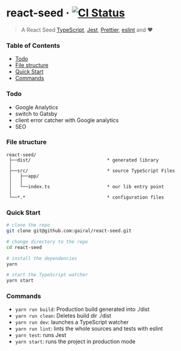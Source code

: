 # react-seed &middot; [![CI Status](https://github.com/gairal/react-seed/workflows/CI/badge.svg)](https://github.com/gairal/react-seed/actions)

> A React Seed [TypeScript](https://www.typescriptlang.org/),
> [Jest](https://jestjs.io/), [Prettier](https://prettier.io/), [eslint](https://eslint.org/) and ❤️

### Table of Contents

- [Todo](#todo)
- [File structure](#file-structure)
- [Quick Start](#quick-start)
- [Commands](#commands)

### Todo

- Google Analytics
- switch to Gatsby
- client error catcher with Google analytics
- SEO

### File structure

```markup
react-seed/
 ├──dist/                            * generated library
 │
 ├──src/                             * source TypeScript Files
 │   ├──app/
 │   │
 │   └──index.ts                     * our lib entry point
 │
 └──*.*                              * configuration files
```

### Quick Start

```bash
# clone the repo
git clone git@github.com:gairal/react-seed.git

# change directory to the repo
cd react-seed

# install the dependencies
yarn

# start the TypeScript watcher
yarn start
```

### Commands

- `yarn run build`: Production build generated into ./dist
- `yarn run clean`: Deletes build dir ./dist
- `yarn run dev`: launches a TypeScript watcher
- `yarn run lint`: lints the whole sources and tests with eslint
- `yarn test`: runs Jest
- `yarn start`: runs the project in production mode
